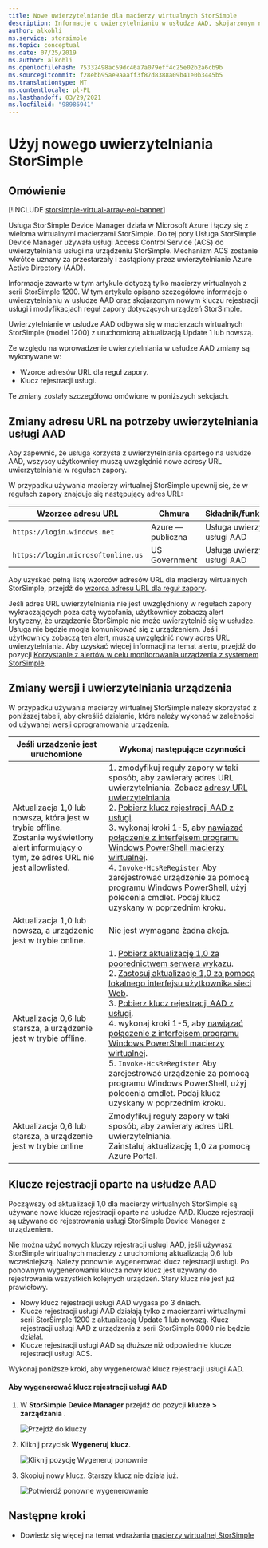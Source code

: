 ```yaml
---
title: Nowe uwierzytelnianie dla macierzy wirtualnych StorSimple
description: Informacje o uwierzytelnianiu w usłudze AAD, skojarzonym nowym kluczu rejestracji usługi i modyfikacjach reguł zapory dotyczących urządzeń StorSimple.
author: alkohli
ms.service: storsimple
ms.topic: conceptual
ms.date: 07/25/2019
ms.author: alkohli
ms.openlocfilehash: 75332498ac59dc46a7a079eff4c25e02b2a6cb9b
ms.sourcegitcommit: f28ebb95ae9aaaff3f87d8388a09b41e0b3445b5
ms.translationtype: MT
ms.contentlocale: pl-PL
ms.lasthandoff: 03/29/2021
ms.locfileid: "98986941"
---
```

# <a name="use-the-new-authentication-for-your-storsimple"></a>Użyj nowego uwierzytelniania StorSimple

## <a name="overview"></a>Omówienie

[!INCLUDE [storsimple-virtual-array-eol-banner](../../includes/storsimple-virtual-array-eol-banner.md)]

Usługa StorSimple Device Manager działa w Microsoft Azure i łączy się z wieloma wirtualnymi macierzami StorSimple. Do tej pory Usługa StorSimple Device Manager używała usługi Access Control Service (ACS) do uwierzytelniania usługi na urządzeniu StorSimple. Mechanizm ACS zostanie wkrótce uznany za przestarzały i zastąpiony przez uwierzytelnianie Azure Active Directory (AAD).

Informacje zawarte w tym artykule dotyczą tylko macierzy wirtualnych z serii StorSimple 1200. W tym artykule opisano szczegółowe informacje o uwierzytelnianiu w usłudze AAD oraz skojarzonym nowym kluczu rejestracji usługi i modyfikacjach reguł zapory dotyczących urządzeń StorSimple.

Uwierzytelnianie w usłudze AAD odbywa się w macierzach wirtualnych StorSimple (model 1200) z uruchomioną aktualizacją Update 1 lub nowszą.

Ze względu na wprowadzenie uwierzytelniania w usłudze AAD zmiany są wykonywane w:

- Wzorce adresów URL dla reguł zapory.
- Klucz rejestracji usługi.

Te zmiany zostały szczegółowo omówione w poniższych sekcjach.

## <a name="url-changes-for-aad-authentication"></a>Zmiany adresu URL na potrzeby uwierzytelniania usługi AAD

Aby zapewnić, że usługa korzysta z uwierzytelniania opartego na usłudze AAD, wszyscy użytkownicy muszą uwzględnić nowe adresy URL uwierzytelniania w regułach zapory.

W przypadku używania macierzy wirtualnej StorSimple upewnij się, że w regułach zapory znajduje się następujący adres URL:

| Wzorzec adresu URL                         | Chmura | Składnik/funkcjonalność         |
|------------------------------------|-------|---------------------------------|
| `https://login.windows.net`        | Azure — publiczna |Usługa uwierzytelniania usługi AAD      |
| `https://login.microsoftonline.us` | US Government |Usługa uwierzytelniania usługi AAD      |

Aby uzyskać pełną listę wzorców adresów URL dla macierzy wirtualnych StorSimple, przejdź do [wzorca adresu URL dla reguł zapory](storsimple-ova-system-requirements.md#url-patterns-for-firewall-rules).

Jeśli adres URL uwierzytelniania nie jest uwzględniony w regułach zapory wykraczających poza datę wycofania, użytkownicy zobaczą alert krytyczny, że urządzenie StorSimple nie może uwierzytelnić się w usłudze. Usługa nie będzie mogła komunikować się z urządzeniem. Jeśli użytkownicy zobaczą ten alert, muszą uwzględnić nowy adres URL uwierzytelniania. Aby uzyskać więcej informacji na temat alertu, przejdź do pozycji [Korzystanie z alertów w celu monitorowania urządzenia z systemem StorSimple](storsimple-virtual-array-manage-alerts.md#networking-alerts).

## <a name="device-version-and-authentication-changes"></a>Zmiany wersji i uwierzytelniania urządzenia

W przypadku używania macierzy wirtualnej StorSimple należy skorzystać z poniższej tabeli, aby określić działanie, które należy wykonać w zależności od używanej wersji oprogramowania urządzenia.

| Jeśli urządzenie jest uruchomione  | Wykonaj następujące czynności                                    |
|----------------------------|--------------------------------------------------------------|
| Aktualizacja 1,0 lub nowsza, która jest w trybie offline. <br> Zostanie wyświetlony alert informujący o tym, że adres URL nie jest allowlisted.| 1. zmodyfikuj reguły zapory w taki sposób, aby zawierały adres URL uwierzytelniania. Zobacz [adresy URL uwierzytelniania](#url-changes-for-aad-authentication). <br> 2. [Pobierz klucz rejestracji AAD z usługi](#aad-based-registration-keys). <br> 3. wykonaj kroki 1-5, aby [nawiązać połączenie z interfejsem programu Windows PowerShell macierzy wirtualnej](storsimple-virtual-array-deploy2-provision-hyperv.md#step-2-provision-a-virtual-array-in-hypervisor).<br> 4. `Invoke-HcsReRegister` Aby zarejestrować urządzenie za pomocą programu Windows PowerShell, użyj polecenia cmdlet. Podaj klucz uzyskany w poprzednim kroku.|
| Aktualizacja 1,0 lub nowsza, a urządzenie jest w trybie online.| Nie jest wymagana żadna akcja.                                       |
| Aktualizacja 0,6 lub starsza, a urządzenie jest w trybie offline. | 1. [Pobierz aktualizację 1,0 za poorednictwem serwera wykazu](storsimple-virtual-array-install-update-1.md#download-the-update-or-the-hotfix).<br>2. [Zastosuj aktualizację 1,0 za pomocą lokalnego interfejsu użytkownika sieci Web](storsimple-virtual-array-install-update-1.md#install-the-update-or-the-hotfix).<br>3. [Pobierz klucz rejestracji AAD z usługi](#aad-based-registration-keys). <br>4. wykonaj kroki 1-5, aby [nawiązać połączenie z interfejsem programu Windows PowerShell macierzy wirtualnej](storsimple-virtual-array-deploy2-provision-hyperv.md#step-2-provision-a-virtual-array-in-hypervisor).<br>5. `Invoke-HcsReRegister` Aby zarejestrować urządzenie za pomocą programu Windows PowerShell, użyj polecenia cmdlet. Podaj klucz uzyskany w poprzednim kroku.|
| Aktualizacja 0,6 lub starsza, a urządzenie jest w trybie online | Zmodyfikuj reguły zapory w taki sposób, aby zawierały adres URL uwierzytelniania.<br> Zainstaluj aktualizację 1,0 za pomocą Azure Portal. |

## <a name="aad-based-registration-keys"></a>Klucze rejestracji oparte na usłudze AAD

Począwszy od aktualizacji 1,0 dla macierzy wirtualnych StorSimple są używane nowe klucze rejestracji oparte na usłudze AAD. Klucze rejestracji są używane do rejestrowania usługi StorSimple Device Manager z urządzeniem.

Nie można użyć nowych kluczy rejestracji usługi AAD, jeśli używasz StorSimple wirtualnych macierzy z uruchomioną aktualizacją 0,6 lub wcześniejszą. Należy ponownie wygenerować klucz rejestracji usługi. Po ponownym wygenerowaniu klucza nowy klucz jest używany do rejestrowania wszystkich kolejnych urządzeń. Stary klucz nie jest już prawidłowy.

- Nowy klucz rejestracji usługi AAD wygasa po 3 dniach.
- Klucze rejestracji usługi AAD działają tylko z macierzami wirtualnymi serii StorSimple 1200 z aktualizacją Update 1 lub nowszą. Klucz rejestracji usługi AAD z urządzenia z serii StorSimple 8000 nie będzie działał.
- Klucze rejestracji usługi AAD są dłuższe niż odpowiednie klucze rejestracji usługi ACS.

Wykonaj poniższe kroki, aby wygenerować klucz rejestracji usługi AAD.

#### <a name="to-generate-the-aad-service-registration-key"></a>Aby wygenerować klucz rejestracji usługi AAD

1. W **StorSimple Device Manager** przejdź do pozycji **klucze** **&gt; zarządzania** .
    
    ![Przejdź do kluczy](./media/storsimple-virtual-array-aad-registration-key/aad-registration-key1.png)

2. Kliknij przycisk **Wygeneruj klucz**.

    ![Kliknij pozycję Wygeneruj ponownie](./media/storsimple-virtual-array-aad-registration-key/aad-click-generate-registration-key.png)

3. Skopiuj nowy klucz. Starszy klucz nie działa już.

    ![Potwierdź ponowne wygenerowanie](./media/storsimple-virtual-array-aad-registration-key/aad-registration-key2.png)

## <a name="next-steps"></a>Następne kroki

* Dowiedz się więcej na temat wdrażania [macierzy wirtualnej StorSimple](storsimple-virtual-array-deploy1-portal-prep.md)

